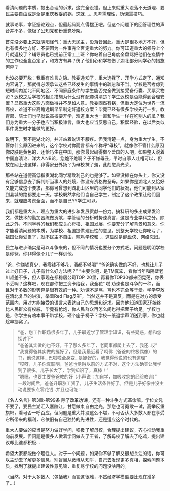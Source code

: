 看清问题的本质，提出合理的诉求，这完全没错。但上来就重大没落不无道理、要民主要自由或是全是重庆教委的锅，这就...。思考需理性，劝谏需技巧。

就事论事，拿证据论观点，但最起码观点得摆正吧。但这个问题下的回答理性的声音并不多，像极了公知党和粉重党吵架。

首先没必要上来就阴阳怪气：重大无民主，没落皆因此。重大是很多地方不好，但也有很多地方好，不要因为一件事完全否定重大的努力。你可知道重大的领导上个月就返校了？辅导员也已提前正常工上班？你站着自己角度全盘骂把他们在疫情中的工作也全盘否定了，和方方有异？伤了他们心和学校伤了湖北部分同学心的措施何异？

也没必要开脱：我重有难言之隐。教委通知了，重大选择了，开学方式定了，通知内容说了，那就得必须承认这些已经发生的事情中的疏忽和不当。学校是否考虑到短时间内湖北不同地区、不同家庭条件的学生能否完全做到接受备行囊、买票买物资？返校之后学校的相关措施为什么没有配套讲清楚？学生返校是否能得到合理安置？显然重大这些方面做得并不尽如人意。教委固然有锅，但重大定位为世界一流高校，难道不应高瞻远瞩早早制定好返校方案？毕竟已经有很多学校先行一步，教育部、院士们也早就说高校要开学，难道重大也一直和学生一样在吃别人的瓜？我们身为重大一分子也应当积极谏言，重大也应当反思自己，积累经验，在以后类似事件发生时才能做的更好。

说明下，我不是湖北的，并非站着说话不腰疼。但我清楚一点，身为重大学生，不管你什么原因进来的，这个学校对你而言都有个称呼“母校”。就像你不管什么原因你皮肤是黄色的，还恰巧生在中国，那你最起码得做个爱国的人吧，如果整天说着中国崩溃论、洋大人NB论，您跪不跪啊？子不嫌母丑，平时自家人吐槽可以，但放在网上也这样，非得家丑外扬？为母校抹了羞，此刻您真光荣。

那些站在道德高低指责湖北同学精致利己的也是够了。如果没摊在你头上，你又没有足够信息去了解判断当事人的处境，你没有资格做圣母。如果你是湖北人又恰好又能完成这个要求，那你可曾想到湖北山区里的同学他们的状况，他们可能到从家到县城的路都要走一天。学校既然拿他们当自己学生，制定了这个政策让他们回来，就理应考虑全面，而不是自己YY学生可以。

我们都是重大人，理应为重大的进步和发展贡献一份力。搞科研的多出成果发论文，做技术的勤加苦练做贡献，学管理的分析时势谏真言，这是专业学科之分。除此之外，不同学科的我们都应关心母校、祖国发展，你要充分了解背景和意义，你才能看清问题的本质，为学校、祖国提供建设性的意见。别整天学校让你吃亏了，祖国让你受累了，就不民主不自由，辣鸡学校和..，这显然是键盘侠、网络怨妇。

民主与进步确实是可以斗争来的，但不同的情况也要分个方式吧。问题是明明学校是你爸，你非得像个儿子一样训他。

“爸，你赚钱真少，我零钱不够花，酒都不够喝”
“爸爸确实做的不好，也想让儿子过上好日子，儿子有什么好方法呢？”
“主要你吧，是TM真笨，看你当年和隔壁老川叔差不多，但人家现在都稳居公司TOP 20里，再看你TOP30都来回晃荡，你丢不丢啊？这样吧，现在都你把工资卡给我，我全花”
啪
劝谏也是斗争的一种，而且对于多数的形势算是很有效的一种。劝谏不是骂，骂也不完全等于爱。学学李敖在清北复旦的讲演，举着Red Flag反RF，当然这并不是真反。而是在对方的承受范围内，用对方能接受的语言来表达自己的思想和诉求。因为他知道国家ZF始终比人民群众有权威，毕竟有枪炮，你人民群众再怎么闹也得把面子给足。学校也是，你学生有啥本事干趴学校，砸个座子椅子？学校一纸退学声明送到家，你也就趁早挪窝了。

> “爸，您工作职场很多年了，儿子最近学了管理学知识，有些疑惑，想和您探讨下”  
“爸爸其实做的也不好，干了那么多年了，老同事都爬上去了，我还..哎”  
“我觉得爸其实做的挺好了，但是我最近看了呵佛（爸爸的终极偶像）的书，他说这样...巴啦啦全身变...是挺好的，我觉得他说的也有道理”  
“哎呀，儿子你真聪明，爸爸也觉得以前的方式不对，这个方法确实让我学到了很多。儿子长大了，学到知识了，真棒！”  
“嗯嗯，也要主要爸爸教的好（小声说：加自学，加吸收您的经验教训）”  
一段时间后，爸爸升职涨工资了，儿子生活条件好了。但是儿子好像并没主动说要多点零花钱..并且也可能：

《名人名言》第3章-第99条
除了改革劝谏，还有一种斗争方式革命嘛。学位文凭不要了，要民主湖汇入嘉陵江，甘愿做束自由之光，那您也可勇敢一试，高举反重旗帜，看可否一呼百应。但问题是重大并没这么不堪，不可否认大多数人都在享受它所带来的福利，它依旧有自己独特的先进性，还是适应这个时代的。

重大人要做的应当是努力做好学问，积极了解母校，合理提出建议，齐心推动我重向前发展。但问题是很多人做着学问做去了王者，了解母校了解去了吃鸡，提出建议却比谁都积极...

希望大家都能做个理性人。对于一个问题，如果你不够了解又很想关注的话，你可以主动去了解更多信息，别盲目从微博从知乎，自己去发现更多真相，探索问题本质，找到了就提出建设性意见嘛，重复骂学校的问题没啥用的。

（当然，对于大多数人（包括我）而言这很难，不然经济学模型要比现在准多了...）